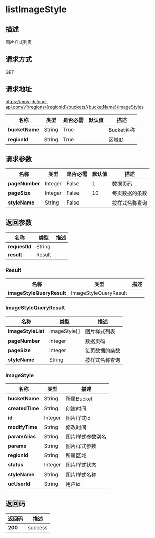 # listImageStyle


## 描述
图片样式列表

## 请求方式
GET

## 请求地址
https://mps.jdcloud-api.com/v1/regions/{regionId}/buckets/{bucketName}/imageStyles

|名称|类型|是否必需|默认值|描述|
|---|---|---|---|---|
|**bucketName**|String|True||Bucket名称|
|**regionId**|String|True||区域ID|

## 请求参数
|名称|类型|是否必需|默认值|描述|
|---|---|---|---|---|
|**pageNumber**|Integer|False|1|数据页码|
|**pageSize**|Integer|False|10|每页数据的条数|
|**styleName**|String|False||按样式名称查询|


## 返回参数
|名称|类型|描述|
|---|---|---|
|**requestId**|String||
|**result**|Result||


### <a name="Result">Result</a>
|名称|类型|描述|
|---|---|---|
|**imageStyleQueryResult**|ImageStyleQueryResult||
### <a name="ImageStyleQueryResult">ImageStyleQueryResult</a>
|名称|类型|描述|
|---|---|---|
|**imageStyleList**|ImageStyle[]|图片样式列表|
|**pageNumber**|Integer|数据页码|
|**pageSize**|Integer|每页数据的条数|
|**styleName**|String|按样式名称查询|
### <a name="ImageStyle">ImageStyle</a>
|名称|类型|描述|
|---|---|---|
|**bucketName**|String|所属Bucket|
|**createdTime**|String|创建时间|
|**id**|Integer|图片样式id|
|**modifyTime**|String|修改时间|
|**paramAlias**|String|图片样式参数别名|
|**params**|String|图片样式参数|
|**regionId**|String|所属区域|
|**status**|Integer|图片样式状态|
|**styleName**|String|图片样式名称|
|**ucUserId**|String|用户id|

## 返回码
|返回码|描述|
|---|---|
|**200**|success|
